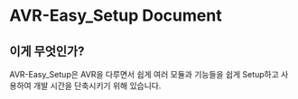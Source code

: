 AVR-Easy_Setup Document
=
이게 무엇인가?
-
AVR-Easy_Setup은 AVR을 다루면서 쉽게 여러 모듈과 기능들을 쉽게 Setup하고 사용하여 개발 시간을 단축시키기 위해 있습니다.
